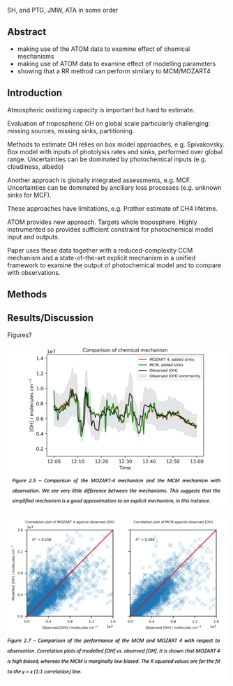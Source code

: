SH, and PTG, JMW, ATA in some order

## Abstract
* making use of the ATOM data to examine effect of chemical mechanisms
* making use of ATOM data to examine effect of modelling parameters
* showing that a RR method can perform similary to MCM/MOZART4

## Introduction

Atmospheric oxidizing capacity is important but hard to estimate.  

Evaluation of tropospheric OH on global scale particularly challenging: missing sources, missing sinks, partitioning.

Methods to estimate OH relies on box model approaches, e.g. Spivakovsky.  Box model with inputs of photolysis rates and sinks, performed over global range.   Uncertainties can be dominated by photochemical inputs (e.g. cloudiness, albedo)

Another approach is globally integrated assessments, e.g. MCF.  Uncertainties can be dominated by anciliary loss processes (e.g. unknown sinks for MCF).

These approaches have limitations, e.g. Prather estimate of CH4 lifetime.

ATOM provides new approach.  Targets whole troposphere.  Highly instrumented so provides sufficient constraint for photochemical model input and outputs.  

Paper uses these data together with a reduced-complexity CCM mechanism and a state-of-the-art explicit mechanism in a unified framework to examine the output of photochemical model and to compare with observations.

## Methods

## Results/Discussion

Figures?

![Success](figures/draf_fig_success.png )

![Correl](figures/draft_fig_correl.png)
